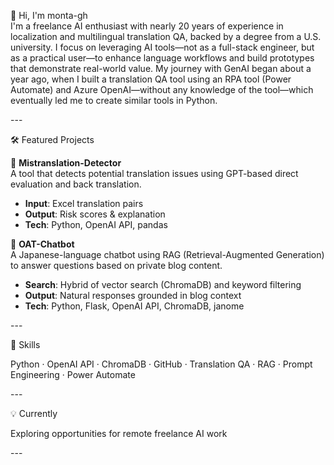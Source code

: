 👋 Hi, I'm monta-gh  
I'm a freelance AI enthusiast with nearly 20 years of experience in localization and multilingual translation QA, backed by a degree from a U.S. university.
I focus on leveraging AI tools—not as a full-stack engineer, but as a practical user—to enhance language workflows and build prototypes that demonstrate real-world value.
My journey with GenAI began about a year ago, when I built a translation QA tool using an RPA tool (Power Automate) and Azure OpenAI—without any knowledge of the tool—which eventually led me to create similar tools in Python.

\---

🛠 Featured Projects

🔎 **Mistranslation-Detector**  
A tool that detects potential translation issues using GPT-based direct evaluation and back translation.  
- **Input**: Excel translation pairs  
- **Output**: Risk scores & explanation  
- **Tech**: Python, OpenAI API, pandas

🤖 **OAT-Chatbot**  
A Japanese-language chatbot using RAG (Retrieval-Augmented Generation) to answer questions based on private blog content.  
- **Search**: Hybrid of vector search (ChromaDB) and keyword filtering  
- **Output**: Natural responses grounded in blog context  
- **Tech**: Python, Flask, OpenAI API, ChromaDB, janome

\---

🧰 Skills &#x20;

Python · OpenAI API · ChromaDB · GitHub · Translation QA · RAG · Prompt Engineering · Power Automate

\---

💡 Currently &#x20;

Exploring opportunities for remote freelance AI work

\---
